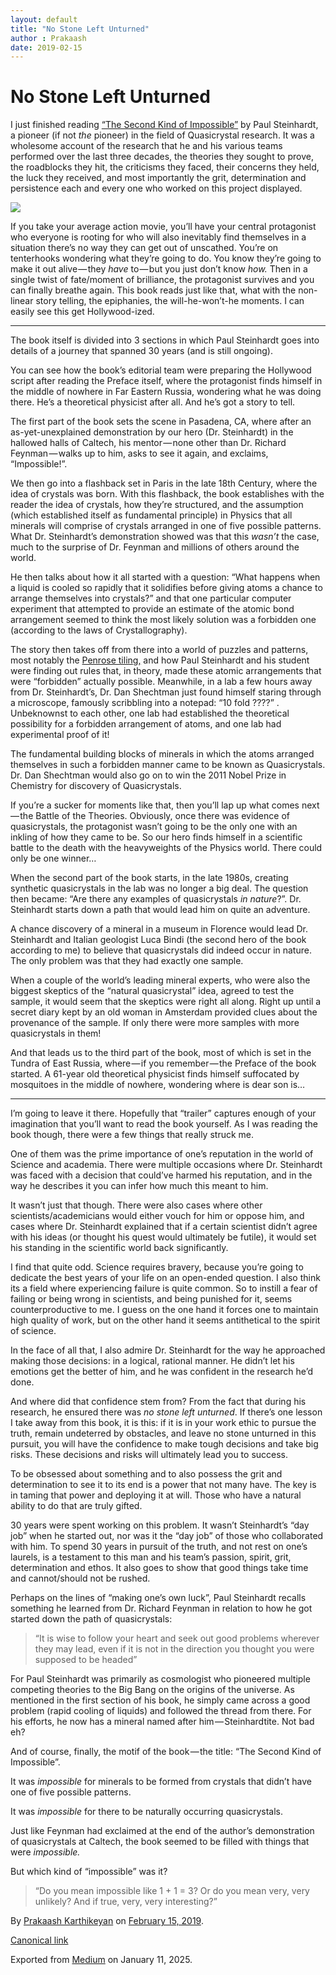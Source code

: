 ```yaml
---
layout: default
title: "No Stone Left Unturned"
author : Prakaash
date: 2019-02-15
---
```


# No Stone Left Unturned

I just finished reading [“The Second Kind of Impossible”](https://www.amazon.com/Second-Kind-Impossible-Extraordinary-Matter/dp/1476729921) by Paul Steinhardt, a pioneer (if not *the* pioneer) in the field of Quasicrystal research. It was a wholesome account of the research that he and his various teams performed over the last three decades, the theories they sought to prove, the roadblocks they hit, the criticisms they faced, their concerns they held, the luck they received, and most importantly the grit, determination and persistence each and every one who worked on this project displayed.

![](https://cdn-images-1.medium.com/max/800/1*v855oi2H7QZ2TZnwUaDzhA.jpeg)

If you take your average action movie, you’ll have your central protagonist who everyone is rooting for who will also inevitably find themselves in a situation there’s no way they can get out of unscathed. You’re on tenterhooks wondering what they’re going to do. You know they’re going to make it out alive — they *have* to — but you just don’t know *how.* Then in a single twist of fate/moment of brilliance, the protagonist survives and you can finally breathe again. This book reads just like that, what with the non-linear story telling, the epiphanies, the will-he-won’t-he moments. I can easily see this get Hollywood-ized.

---

The book itself is divided into 3 sections in which Paul Steinhardt goes into details of a journey that spanned 30 years (and is still ongoing).

You can see how the book’s editorial team were preparing the Hollywood script after reading the Preface itself, where the protagonist finds himself in the middle of nowhere in Far Eastern Russia, wondering what he was doing there. He’s a theoretical physicist after all. And he’s got a story to tell.

The first part of the book sets the scene in Pasadena, CA, where after an as-yet-unexplained demonstration by our hero (Dr. Steinhardt) in the hallowed halls of Caltech, his mentor — none other than Dr. Richard Feynman — walks up to him, asks to see it again, and exclaims, “Impossible!”.

We then go into a flashback set in Paris in the late 18th Century, where the idea of crystals was born. With this flashback, the book establishes with the reader the idea of crystals, how they’re structured, and the assumption (which established itself as fundamental principle) in Physics that all minerals will comprise of crystals arranged in one of five possible patterns. What Dr. Steinhardt’s demonstration showed was that this *wasn’t* the case, much to the surprise of Dr. Feynman and millions of others around the world.

He then talks about how it all started with a question: “What happens when a liquid is cooled so rapidly that it solidifies before giving atoms a chance to arrange themselves into crystals?” and that one particular computer experiment that attempted to provide an estimate of the atomic bond arrangement seemed to think the most likely solution was a forbidden one (according to the laws of Crystallography).

The story then takes off from there into a world of puzzles and patterns, most notably the [Penrose tiling,](https://en.wikipedia.org/wiki/Penrose_tiling) and how Paul Steinhardt and his student were finding out rules that, in theory, made these atomic arrangements that were “forbidden” actually possible. Meanwhile, in a lab a few hours away from Dr. Steinhardt’s, Dr. Dan Shechtman just found himself staring through a microscope, famously scribbling into a notepad: “10 fold ????” . Unbeknownst to each other, one lab had established the theoretical possibility for a forbidden arrangement of atoms, and one lab had experimental proof of it!

The fundamental building blocks of minerals in which the atoms arranged themselves in such a forbidden manner came to be known as Quasicrystals. Dr. Dan Shechtman would also go on to win the 2011 Nobel Prize in Chemistry for discovery of Quasicrystals.

If you’re a sucker for moments like that, then you’ll lap up what comes next — the Battle of the Theories. Obviously, once there was evidence of quasicrystals, the protagonist wasn’t going to be the only one with an inkling of how they came to be. So our hero finds himself in a scientific battle to the death with the heavyweights of the Physics world. There could only be one winner…

When the second part of the book starts, in the late 1980s, creating synthetic quasicrystals in the lab was no longer a big deal. The question then became: “Are there any examples of quasicrystals *in nature*?”. Dr. Steinhardt starts down a path that would lead him on quite an adventure.

A chance discovery of a mineral in a museum in Florence would lead Dr. Steinhardt and Italian geologist Luca Bindi (the second hero of the book according to me) to believe that quasicrystals did indeed occur in nature. The only problem was that they had exactly one sample.

When a couple of the world’s leading mineral experts, who were also the biggest skeptics of the “natural quasicrystal” idea, agreed to test the sample, it would seem that the skeptics were right all along. Right up until a secret diary kept by an old woman in Amsterdam provided clues about the provenance of the sample. If only there were more samples with more quasicrystals in them!

And that leads us to the third part of the book, most of which is set in the Tundra of East Russia, where — if you remember — the Preface of the book started. A 61-year old theoretical physicist finds himself suffocated by mosquitoes in the middle of nowhere, wondering where is dear son is…

---

I’m going to leave it there. Hopefully that “trailer” captures enough of your imagination that you’ll want to read the book yourself. As I was reading the book though, there were a few things that really struck me.

One of them was the prime importance of one’s reputation in the world of Science and academia. There were multiple occasions where Dr. Steinhardt was faced with a decision that could’ve harmed his reputation, and in the way he describes it you can infer how much this meant to him.

It wasn’t just that though. There were also cases where other scientists/academicians would either vouch for him or oppose him, and cases where Dr. Steinhardt explained that if a certain scientist didn’t agree with his ideas (or thought his quest would ultimately be futile), it would set his standing in the scientific world back significantly.

I find that quite odd. Science requires bravery, because you’re going to dedicate the best years of your life on an open-ended question. I also think its a field where experiencing failure is quite common. So to instill a fear of failing or being wrong in scientists, and being punished for it, seems counterproductive to me. I guess on the one hand it forces one to maintain high quality of work, but on the other hand it seems antithetical to the spirit of science.

In the face of all that, I also admire Dr. Steinhardt for the way he approached making those decisions: in a logical, rational manner. He didn’t let his emotions get the better of him, and he was confident in the research he’d done.

And where did that confidence stem from? From the fact that during his research, he ensured there was *no stone left unturned*. If there’s one lesson I take away from this book, it is this: if it is in your work ethic to pursue the truth, remain undeterred by obstacles, and leave no stone unturned in this pursuit, you will have the confidence to make tough decisions and take big risks. These decisions and risks will ultimately lead you to success.

To be obsessed about something and to also possess the grit and determination to see it to its end is a power that not many have. The key is in taming that power and deploying it at will. Those who have a natural ability to do that are truly gifted.

30 years were spent working on this problem. It wasn’t Steinhardt’s “day job” when he started out, nor was it the “day job” of those who collaborated with him. To spend 30 years in pursuit of the truth, and not rest on one’s laurels, is a testament to this man and his team’s passion, spirit, grit, determination and ethos. It also goes to show that good things take time and cannot/should not be rushed.

Perhaps on the lines of “making one’s own luck”, Paul Steinhardt recalls something he learned from Dr. Richard Feynman in relation to how he got started down the path of quasicrystals:

> “It is wise to follow your heart and seek out good problems wherever they may lead, even if it is not in the direction you thought you were supposed to be headed”

For Paul Steinhardt was primarily as cosmologist who pioneered multiple competing theories to the Big Bang on the origins of the universe. As mentioned in the first section of his book, he simply came across a good problem (rapid cooling of liquids) and followed the thread from there. For his efforts, he now has a mineral named after him — Steinhardtite. Not bad eh?

And of course, finally, the motif of the book — the title: “The Second Kind of Impossible”.

It was *impossible* for minerals to be formed from crystals that didn’t have one of five possible patterns.

It was *impossible* for there to be naturally occurring quasicrystals.

Just like Feynman had exclaimed at the end of the author’s demonstration of quasicrystals at Caltech, the book seemed to be filled with things that were *impossible.*

But which kind of “impossible” was it?

> “Do you mean impossible like 1 + 1 = 3? Or do you mean very, very unlikely? And if true, very, very interesting?”

By [Prakaash Karthikeyan](https://medium.com/%40prakaashkarthik) on [February 15, 2019](https://medium.com/p/be0ced428816).

[Canonical link](https://medium.com/%40prakaashkarthik/no-stone-left-unturned-be0ced428816)

Exported from [Medium](https://medium.com) on January 11, 2025.

